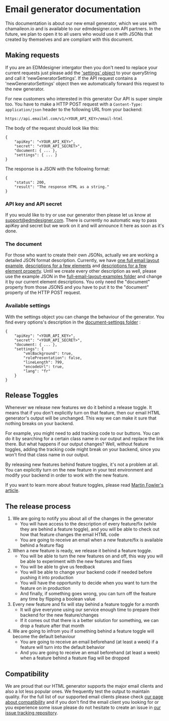 # Email generator documentation

This documentation is about our new email generator, which we use with chamaileon.io and is available to our edmdesigner.com API partners. In the future, we plan to open it to all users who would use it with JSONs that created by themselves and are compliant with this document.

## Making requests

If you are an EDMdesigner intergator then you don't need to replace your current requests just please add the ['settings' object](https://github.com/EDMdesigner/email-generator-docs#generator-settings) to your queryString and call it 'newGeneratorSettings'. If the API request contains a 'newGeneratorSettings' object then we automatically forward this request to the new generator.

For new customers who interested in this generator Our API is super simple too. You have to make a HTTP POST request with a `Content-Type: application/json` header to the following URL from your backend:

```
https://api.emailml.com/v1/<YOUR_API_KEY>/email-html
```

The body of the request should look like this:

```
{
	"apiKey": "<YOUR_API_KEY>",
	"secret": "<YOUR_API_SECRET>",
	"document: { ... },
	"settings": { ... }
}
```

The response is a JSON with the following format:

```
{
	"status": 200,
	"result": "The response HTML as a string."
}
```

### API key and API secret

If you would like to try or use our generator then please let us know at [support@edmdesigner.com](mailto:support@edmdesigner.com). There is currently no automatic way to pass apiKey and secret but we work on it and will announce it here as soon as it's done.

### The document

For those who want to create their own JSONs, actually we are working a detailed JSON format description. Currently, we have [one full email layout example](https://github.com/EDMdesigner/email-generator-docs/blob/master/full-email-layout-examples/vml_background_example.json), [descriptions for a few elements](https://github.com/EDMdesigner/email-generator-docs/tree/master/elements) and [descriptions for a few element property](https://github.com/EDMdesigner/email-generator-docs/tree/update/textAndStructure/property-groups). Until we create every other description as well, please use the example JSON in the [full-email-layout-examples folder](https://github.com/EDMdesigner/email-generator-docs/tree/master/full-email-layout-examples) and change it by our current element descriptions. You only need the "document" property from those JSONS and you have to put it to the "document" property of the HTTP POST request.

### Available settings

With the settings object you can change the behaviour of the generator. You find every options's description in the [document-settings folder](https://github.com/EDMdesigner/email-generator-docs/tree/master/document-settings) :

```
{
	"apiKey": "<YOUR_API_KEY>",
	"secret": "<YOUR_API_SECRET>",
	"document: { ... },
	"settings": {
		"vmlBackground": true,
		"rolePresentation": false,
		"lineLength": 799,
		"encodeUrl": true,
		"lang": "fr"
	}
}
```

## Release Toggles

Whenever we release new features we do it behind a release toggle. It means that if you don't explicitly turn on that feature, then our email HTML generator's output will be unchanged.
This way we can make it sure that nothing breaks on your backend.

For example, you might need to add tracking code to our buttons. You can do it by searching for a certain class name in our output and replace the link there. But what happens if our output changes? Well, without feature toggles, adding the tracking code might break on your backend, since you won't find that class name in our output.

By releasing new features behind feature toggles, it's not a problem at all. You can explicitly turn on the new feature in your test environment and modify your backend in order to work with the new feature.

If you want to learn more about feature toggles, please read [Martin Fowler's article](https://martinfowler.com/articles/feature-toggles.html).

## The release process

1. We are going to notify you about all of the changes in the generator
 	- You will have access to the description of every feature/fix (while they are behind a feature toggle), and you will be able to check out how that feature changes the email HTML code
	- You are going to receive an email when a new feature/fix is available behind a feature flag
2. When a new feature is ready, we release it behind a feature toggle.
	- You will be able to turn the new features on and off, this way you will be able to experiment with the new features and fixes
	- You will be able to give us feedback
	- You will be able to change your backend code if needed before pushing it into production
	- You will have the opportunity to decide when you want to turn the feature on in production
	- And finally, if something goes wrong, you can turn off the feature any time by flipping a boolean value
3. Every new feature and fix will stay behind a feature toggle for a month
	- It will give everyone using our service enough time to prepare their backend for the new feature/changes
	- If it comes out that there is a better solution for something, we can drop a feature after that month
4. We are going to infrom you if something behind a feature toggle will become the default behaviour
	- You are going to receive an email beforehand (at least a week) if a feature will turn into the default behavior
	- And you are going to receive an email beforehand (at least a week) when a feature behind a feature flag will be dropped
	
## Compatibility

We are proud that our HTML generator supports the major email clients and also a lot less popular ones. We frequently test the output to maintain quality. For the full list of our supported email clients please check [our page about compatibility](https://github.com/EDMdesigner/email-generator-docs/tree/master/compatibility) and if you don't find the email client you looking for or you experience some issue please do not hesitate to create an issue in [our issue tracking repository](https://github.com/EDMdesigner/email-generator-docs/issues).
